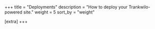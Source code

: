 +++
title = "Deployments"
description = "How to deploy your Trankwilo-powered site."
weight = 5
sort_by = "weight"

[extra]
+++
